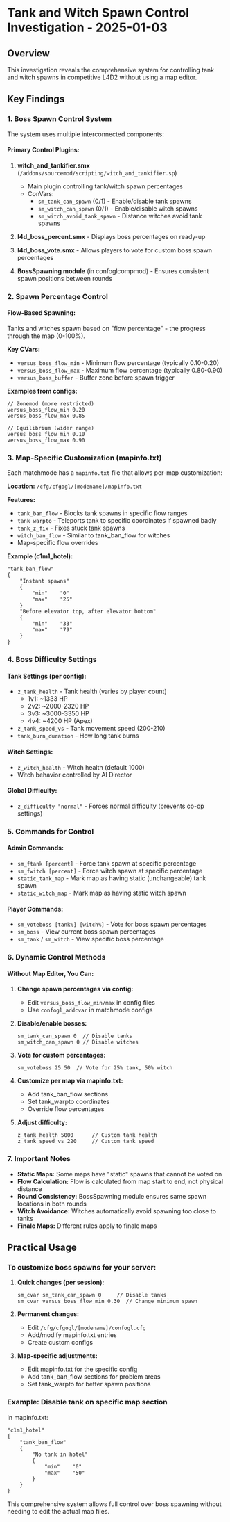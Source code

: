 # Tank and Witch Spawn Control Investigation - 2025-01-03

## Overview
This investigation reveals the comprehensive system for controlling tank and witch spawns in competitive L4D2 without using a map editor.

## Key Findings

### 1. Boss Spawn Control System

The system uses multiple interconnected components:

#### Primary Control Plugins:
1. **witch_and_tankifier.smx** (`/addons/sourcemod/scripting/witch_and_tankifier.sp`)
   - Main plugin controlling tank/witch spawn percentages
   - ConVars:
     - `sm_tank_can_spawn` (0/1) - Enable/disable tank spawns
     - `sm_witch_can_spawn` (0/1) - Enable/disable witch spawns
     - `sm_witch_avoid_tank_spawn` - Distance witches avoid tank spawns

2. **l4d_boss_percent.smx** - Displays boss percentages on ready-up
3. **l4d_boss_vote.smx** - Allows players to vote for custom boss spawn percentages
4. **BossSpawning module** (in confoglcompmod) - Ensures consistent spawn positions between rounds

### 2. Spawn Percentage Control

#### Flow-Based Spawning:
Tanks and witches spawn based on "flow percentage" - the progress through the map (0-100%).

**Key CVars:**
- `versus_boss_flow_min` - Minimum flow percentage (typically 0.10-0.20)
- `versus_boss_flow_max` - Maximum flow percentage (typically 0.80-0.90)
- `versus_boss_buffer` - Buffer zone before spawn trigger

**Examples from configs:**
```
// Zonemod (more restricted)
versus_boss_flow_min 0.20
versus_boss_flow_max 0.85

// Equilibrium (wider range)
versus_boss_flow_min 0.10
versus_boss_flow_max 0.90
```

### 3. Map-Specific Customization (mapinfo.txt)

Each matchmode has a `mapinfo.txt` file that allows per-map customization:

**Location:** `/cfg/cfgogl/[modename]/mapinfo.txt`

**Features:**
- `tank_ban_flow` - Blocks tank spawns in specific flow ranges
- `tank_warpto` - Teleports tank to specific coordinates if spawned badly
- `tank_z_fix` - Fixes stuck tank spawns
- `witch_ban_flow` - Similar to tank_ban_flow for witches
- Map-specific flow overrides

**Example (c1m1_hotel):**
```
"tank_ban_flow"
{
    "Instant spawns"
    {
        "min"    "0"
        "max"    "25"
    }
    "Before elevator top, after elevator bottom"
    {
        "min"    "33"
        "max"    "79"
    }
}
```

### 4. Boss Difficulty Settings

#### Tank Settings (per config):
- `z_tank_health` - Tank health (varies by player count)
  - 1v1: ~1333 HP
  - 2v2: ~2000-2320 HP
  - 3v3: ~3000-3350 HP
  - 4v4: ~4200 HP (Apex)
- `z_tank_speed_vs` - Tank movement speed (200-210)
- `tank_burn_duration` - How long tank burns

#### Witch Settings:
- `z_witch_health` - Witch health (default 1000)
- Witch behavior controlled by AI Director

#### Global Difficulty:
- `z_difficulty "normal"` - Forces normal difficulty (prevents co-op settings)

### 5. Commands for Control

#### Admin Commands:
- `sm_ftank [percent]` - Force tank spawn at specific percentage
- `sm_fwitch [percent]` - Force witch spawn at specific percentage
- `static_tank_map` - Mark map as having static (unchangeable) tank spawn
- `static_witch_map` - Mark map as having static witch spawn

#### Player Commands:
- `sm_voteboss [tank%] [witch%]` - Vote for boss spawn percentages
- `sm_boss` - View current boss spawn percentages
- `sm_tank` / `sm_witch` - View specific boss percentage

### 6. Dynamic Control Methods

#### Without Map Editor, You Can:

1. **Change spawn percentages via config:**
   - Edit `versus_boss_flow_min/max` in config files
   - Use `confogl_addcvar` in matchmode configs

2. **Disable/enable bosses:**
   ```
   sm_tank_can_spawn 0  // Disable tanks
   sm_witch_can_spawn 0 // Disable witches
   ```

3. **Vote for custom percentages:**
   ```
   sm_voteboss 25 50  // Vote for 25% tank, 50% witch
   ```

4. **Customize per map via mapinfo.txt:**
   - Add tank_ban_flow sections
   - Set tank_warpto coordinates
   - Override flow percentages

5. **Adjust difficulty:**
   ```
   z_tank_health 5000      // Custom tank health
   z_tank_speed_vs 220     // Custom tank speed
   ```

### 7. Important Notes

- **Static Maps:** Some maps have "static" spawns that cannot be voted on
- **Flow Calculation:** Flow is calculated from map start to end, not physical distance
- **Round Consistency:** BossSpawning module ensures same spawn locations in both rounds
- **Witch Avoidance:** Witches automatically avoid spawning too close to tanks
- **Finale Maps:** Different rules apply to finale maps

## Practical Usage

### To customize boss spawns for your server:

1. **Quick changes (per session):**
   ```
   sm_cvar sm_tank_can_spawn 0     // Disable tanks
   sm_cvar versus_boss_flow_min 0.30  // Change minimum spawn
   ```

2. **Permanent changes:**
   - Edit `/cfg/cfgogl/[modename]/confogl.cfg`
   - Add/modify mapinfo.txt entries
   - Create custom configs

3. **Map-specific adjustments:**
   - Edit mapinfo.txt for the specific config
   - Add tank_ban_flow sections for problem areas
   - Set tank_warpto for better spawn positions

### Example: Disable tank on specific map section
In mapinfo.txt:
```
"c1m1_hotel"
{
    "tank_ban_flow"
    {
        "No tank in hotel"
        {
            "min"    "0"
            "max"    "50"
        }
    }
}
```

This comprehensive system allows full control over boss spawning without needing to edit the actual map files.